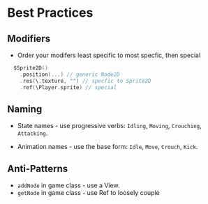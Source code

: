 # Best Practices

## Modifiers

- Order your modifers least specific to most specfic, then special
```swift
  $Sprite2D()
    .position(...) // generic Node2D
    .res(\.texture, "") // specfic to Sprite2D
    .ref(\Player.sprite) // special
```

## Naming

- State names - use progressive verbs: `Idling`, `Moving`, `Crouching`, `Attacking`.

- Animation names - use the base form: `Idle`, `Move`, `Crouch`, `Kick`.

## Anti-Patterns

- `addNode` in game class - use a View.
- `getNode` in game class - use Ref to loosely couple
